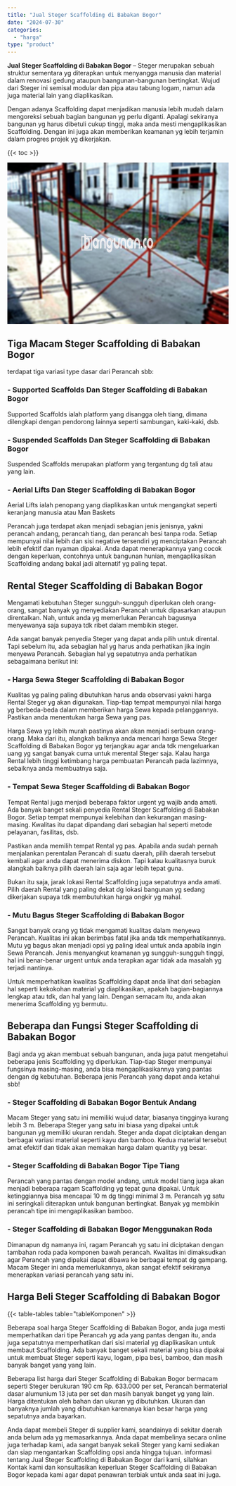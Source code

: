 ```yaml
---
title: "Jual Steger Scaffolding di Babakan Bogor"
date: "2024-07-30"
categories: 
  - "harga"
type: "product"
---
```


**Jual Steger Scaffolding di Babakan Bogor** – Steger merupakan sebuah struktur sementara yg diterapkan untuk menyangga manusia dan material dalam renovasi gedung ataupun baangunan-bangunan bertingkat. Wujud dari Steger ini semisal modular dan pipa atau tabung logam, namun ada juga material lain yang diaplikasikan.

Dengan adanya Scaffolding dapat menjadikan manusia lebih mudah dalam mengoreksi sebuah bagian bangunan yg perlu diganti. Apalagi sekiranya bangunan yg harus dibetuli cukup tinggi, maka anda mesti mengaplikasikan Scaffolding. Dengan ini juga akan memberikan keamanan yg lebih terjamin dalam progres projek yg dikerjakan.

{{< toc >}}

![Jual Steger Scaffolding di Babakan Bogor](/images/sewa-scaffolding-steger-29.png)

## Tiga Macam Steger Scaffolding di Babakan Bogor

terdapat tiga variasi type dasar dari Perancah sbb:

### \- Supported Scaffolds Dan Steger Scaffolding di Babakan Bogor

Supported Scaffolds ialah platform yang disangga oleh tiang, dimana dilengkapi dengan pendorong lainnya seperti sambungan, kaki-kaki, dsb.

### \- Suspended Scaffolds Dan Steger Scaffolding di Babakan Bogor

Suspended Scaffolds merupakan platform yang tergantung dg tali atau yang lain.

### \- Aerial Lifts Dan Steger Scaffolding di Babakan Bogor

Aerial Lifts ialah penopang yang diaplikasikan untuk mengangkat seperti keranjang manusia atau Man Baskets

Perancah juga terdapat akan menjadi sebagian jenis jenisnya, yakni perancah andang, perancah tiang, dan perancah besi tanpa roda. Setiap mempunyai nilai lebih dan sisi negative tersendiri yg menciptakan Perancah lebih efektif dan nyaman dipakai. Anda dapat menerapkannya yang cocok dengan keperluan, contohnya untuk bangunan hunian, mengaplikasikan Scaffolding andang bakal jadi alternatif yg paling tepat.

## Rental Steger Scaffolding di Babakan Bogor

Mengamati kebutuhan Steger sungguh-sungguh diperlukan oleh orang-orang, sangat banyak yg menyediakan Perancah untuk dipasarkan ataupun direntalkan. Nah, untuk anda yg memerlukan Perancah bagusnya menyewanya saja supaya tdk ribet dalam membikin steger.

Ada sangat banyak penyedia Steger yang dapat anda pilih untuk dirental. Tapi sebelum itu, ada sebagian hal yg harus anda perhatikan jika ingin menyewa Perancah. Sebagian hal yg sepatutnya anda perhatikan sebagaimana berikut ini:

### \- Harga Sewa Steger Scaffolding di Babakan Bogor

Kualitas yg paling paling dibutuhkan harus anda observasi yakni harga Rental Steger yg akan digunakan. Tiap-tiap tempat mempunyai nilai harga yg berbeda-beda dalam memberikan harga Sewa kepada pelanggannya. Pastikan anda menentukan harga Sewa yang pas.

Harga Sewa yg lebih murah pastinya akan akan menjadi serbuan orang-orang. Maka dari itu, alangkah baiknya anda mencari harga Sewa Steger Scaffolding di Babakan Bogor yg terjangkau agar anda tdk mengeluarkan uang yg sangat banyak cuma untuk merental Steger saja. Kalau harga Rental lebih tinggi ketimbang harga pembuatan Perancah pada lazimnya, sebaiknya anda membuatnya saja.

### \- Tempat Sewa Steger Scaffolding di Babakan Bogor

Tempat Rental juga menjadi beberapa faktor urgent yg wajib anda amati. Ada banyak banget sekali penyedia Rental Steger Scaffolding di Babakan Bogor. Setiap tempat mempunyai kelebihan dan kekurangan masing-masing. Kwalitas itu dapat dipandang dari sebagian hal seperti metode pelayanan, fasilitas, dsb.

Pastikan anda memilih tempat Rental yg pas. Apabila anda sudah pernah menjalankan perentalan Perancah di suatu daerah, pilih daerah tersebut kembali agar anda dapat menerima diskon. Tapi kalau kualitasnya buruk alangkah baiknya pilih daerah lain saja agar lebih tepat guna.

Bukan itu saja, jarak lokasi Rental Scaffolding juga sepatutnya anda amati. Pilih daerah Rental yang paling dekat dg lokasi bangunan yg sedang dikerjakan supaya tdk membutuhkan harga ongkir yg mahal.

### \- Mutu Bagus Steger Scaffolding di Babakan Bogor

Sangat banyak orang yg tidak mengamati kualitas dalam menyewa Perancah. Kualitas ini akan berimbas fatal jika anda tdk memperhatikannya. Mutu yg bagus akan menjadi opsi yg paling ideal untuk anda apabila ingin Sewa Perancah. Jenis menyangkut keamanan yg sungguh-sungguh tinggi, hal ini benar-benar urgent untuk anda terapkan agar tidak ada masalah yg terjadi nantinya.

Untuk memperhatikan kwalitas Scaffolding dapat anda lihat dari sebagian hal seperti kekokohan material yg diaplikasikan, apakah bagian-bagiannya lengkap atau tdk, dan hal yang lain. Dengan semacam itu, anda akan menerima Scaffolding yg bermutu.

## Beberapa dan Fungsi Steger Scaffolding di Babakan Bogor

Bagi anda yg akan membuat sebuah bangunan, anda juga patut mengetahui beberapa jenis Scaffolding yg diperlukan. Tiap-tiap Steger mempunyai fungsinya masing-masing, anda bisa mengaplikasikannya yang pantas dengan dg kebutuhan. Beberapa jenis Perancah yang dapat anda ketahui sbb!

### \- Steger Scaffolding di Babakan Bogor Bentuk Andang

Macam Steger yang satu ini memiliki wujud datar, biasanya tingginya kurang lebih 3 m. Beberapa Steger yang satu ini biasa yang dipakai untuk bangunan yg memiliki ukuran rendah. Steger anda dapat diciptakan dengan berbagai variasi material seperti kayu dan bamboo. Kedua material tersebut amat efektif dan tidak akan memakan harga dalam quantity yg besar.

### \- Steger Scaffolding di Babakan Bogor Tipe Tiang

Perancah yang pantas dengan model andang, untuk model tiang juga akan menjadi beberapa ragam Scaffolding yg tepat guna dipakai. Untuk ketinggiannya bisa mencapai 10 m dg tinggi minimal 3 m. Perancah yg satu ini seringkali diterapkan untuk bangunan bertingkat. Banyak yg membikin perancah tipe ini mengaplikasikan bamboo.

### \- Steger Scaffolding di Babakan Bogor Menggunakan Roda

Dimanapun dg namanya ini, ragam Perancah yg satu ini diciptakan dengan tambahan roda pada komponen bawah perancah. Kwalitas ini dimaksudkan agar Perancah yang dipakai dapat dibawa ke berbagai tempat dg gampang. Macam Steger ini anda memerlukannya, akan sangat efektif sekiranya menerapkan variasi perancah yang satu ini.

## Harga Beli Steger Scaffolding di Babakan Bogor

{{< table-tables table="tableKomponen" >}}

Beberapa soal harga Steger Scaffolding di Babakan Bogor, anda juga mesti memperhatikan dari tipe Perancah yg ada yang pantas dengan itu, anda juga sepatutnya memperhatikan dari sisi material yg diaplikasikan untuk membaut Scaffolding. Ada banyak banget sekali material yang bisa dipakai untuk membuat Steger seperti kayu, logam, pipa besi, bamboo, dan masih banyak banget yang yang lain.

Beberapa list harga dari Steger Scaffolding di Babakan Bogor bermacam seperti Steger berukuran 190 cm Rp. 633.000 per set, Perancah bermaterial dasar alumunium 13 juta per set dan masih banyak banget yg yang lain. Harga ditentukan oleh bahan dan ukuran yg dibutuhkan. Ukuran dan banyaknya jumlah yang dibutuhkan karenanya kian besar harga yang sepatutnya anda bayarkan.

Anda dapat membeli Steger di supplier kami, seandainya di sekitar daerah anda belum ada yg memasarkannya. Anda dapat membelinya secara online juga terhadap kami, ada sangat banyak sekali Steger yang kami sediakan dan siap mengantarkan Scaffolding opsi anda hingga tujuan. informasi tentang Jual Steger Scaffolding di Babakan Bogor dari kami, silahkan Kontak kami dan konsultasikan keperluan Steger Scaffolding di Babakan Bogor kepada kami agar dapat penawran terbiak untuk anda saat ini juga.
